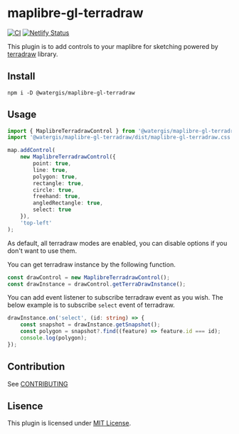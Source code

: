 # maplibre-gl-terradraw

[![CI](https://github.com/watergis/maplibre-gl-terradraw/actions/workflows/ci.yml/badge.svg)](https://github.com/watergis/maplibre-gl-terradraw/actions/workflows/ci.yml)
[![Netlify Status](https://api.netlify.com/api/v1/badges/3486d35f-7a74-4c1c-a94a-6db0f7250583/deploy-status)](https://app.netlify.com/sites/maplibre-gl-terradraw/deploys)

This plugin is to add controls to your maplibre for sketching powered by [terradraw](https://github.com/JamesLMilner/terra-draw) library.

## Install

```shell
npm i -D @watergis/maplibre-gl-terradraw
```

## Usage

```ts
import { MaplibreTerradrawControl } from '@watergis/maplibre-gl-terradraw';
import '@watergis/maplibre-gl-terradraw/dist/maplibre-gl-terradraw.css';

map.addControl(
	new MaplibreTerradrawControl({
		point: true,
		line: true,
		polygon: true,
		rectangle: true,
		circle: true,
		freehand: true,
		angledRectangle: true,
		select: true
	}),
	'top-left'
);
```

As default, all terradraw modes are enabled, you can disable options if you don't want to use them.

You can get terradraw instance by the following function.

```ts
const drawControl = new MaplibreTerradrawControl();
const drawInstance = drawControl.getTerraDrawInstance();
```

You can add event listener to subscribe terradraw event as you wish. The below example is to subscribe `select` event of terradraw.

```ts
drawInstance.on('select', (id: string) => {
	const snapshot = drawInstance.getSnapshot();
	const polygon = snapshot?.find((feature) => feature.id === id);
	console.log(polygon);
});
```

## Contribution

See [CONTRIBUTING](./CONTRIBUTING.md)

## Lisence

This plugin is licensed under [MIT License](./LICENSE).
